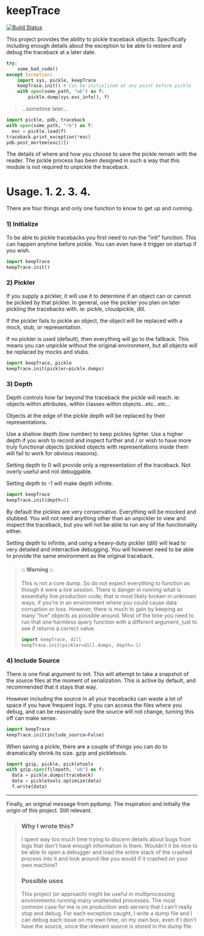 
keepTrace
=========

[![Build Status](https://travis-ci.org/internetimagery/keepTrace.svg?branch=master)](https://travis-ci.org/internetimagery/keepTrace)

This project provides the ability to pickle traceback objects.
Specifically including enough details about the exception to be able to restore
and debug the traceback at a later date.

``` python
try:
    some_bad_code()
except Exception:
    import sys, pickle, keepTrace
    keepTrace.init() # Can be initialized at any point before pickle
    with open(some_path, "wb") as f:
        pickle.dump(sys.exc_info(), f)
```

> ...sometime later...

``` python
import pickle, pdb, traceback
with open(some_path, "rb") as f:
  exc = pickle.load(f)
traceback.print_exception(*exc)
pdb.post_mortem(exc[2])
```

The details of where and how you choose to save the pickle remain with the reader.
The pickle process has been designed in such a way that this module is not required
to unpickle the traceback.


Usage. 1. 2. 3. 4.
=====

There are four things and only one function to know to get up and running.

### 1) Initialize

To be able to pickle tracebacks you first need to run the "init" function. This can happen anytime
before pickle. You can even have it trigger on startup if you wish.

``` python
import keepTrace
keepTrace.init()
```

### 2) Pickler

If you supply a pickler, it will use it to determine if an object can or cannot be pickled by that pickler.
In general, use the pickler you plan on later pickling the tracebacks with. ie: pickle, cloudpickle, dill.

If the pickler fails to pickle an object, the object will be replaced with a mock, stub, or representation.

If no pickler is used (default), then everything will go to the fallback. This means you can unpickle without the
original environment, but all objects will be replaced by mocks and stubs.

``` python
import keepTrace, pickle
keepTrace.init(pickler=pickle.dumps)
```

### 3) Depth

Depth controls how far beyond the traceback the pickle will reach. ie: objects within attributes, within classes within objects...etc...etc...

Objects at the edge of the pickle depth will be replaced by their representations.

Use a shallow depth (low number) to keep pickles lighter. Use a higher depth if you wish to record and inspect further and / or wish to have more truly functional objects (pickled objects with representations inside them will fail to work for obvious reasons).

Setting depth to 0 will provide only a representation of the traceback. Not overly useful and not debuggable.

Setting depth to -1 will make depth infinite.

``` python
import keepTrace
keepTrace.init(depth=5)
```

By default the pickles are very conservative. Everything will be mocked and stubbed. You will not need anything other than an
unpickler to view and inspect the traceback, but you will not be able to run any of the functionality either.

Setting depth to infinite, and using a heavy-duty pickler (dill) will lead to very detailed and interractive debugging.
You will however need to be able to provide the same environment as the original traceback.

> #### :: Warning ::
>
> This is not a core dump. So do not expect everything to function as though it were a live session. There is danger in running
> what is essentially live production code, that is most likely broken in unknown ways, if you're in an environment where you could cause
> data corruption or loss. However, there is much to gain by keeping as many "live" objects as possible around. Most of the time you need to
> run that one harmless query function with a different argument, just to see if returns a correct value.
>
> ``` python
> import keepTrace, dill
> keepTrace.init(pickler=dill.dumps, depth=-1)
> ```

### 4) Include Source

There is one final argument to init. This will attempt to take a snapshot of the source files at the
moment of serialization. This is active by default, and recommended that it stays that way.

However including the source in all your tracebacks can waste a lot of space if you have frequent logs. If you can access the files where you debug, and can be reasonably sure the source will not change, turning this off can make sense.

``` python
import keepTrace
keepTrace.init(include_source=False)
```

When saving a pickle, there are a couple of things you can do to dramatically shrink its size. gzip and pickletools.

``` python
import gzip, pickle, pickletools
with gzip.open(filepath, "wb") as f:
  data = pickle.dumps(traceback)
  data = pickletools.optimize(data)
  f.write(data)
```
---

Finally, an original message from pydump. The inspiration and initially the origin of this project. Still relevant.



> ### Why I wrote this?
>
> I spent way too much time trying to discern details about bugs from
> logs that don't have enough information in them. Wouldn't it be nice
> to be able to open a debugger and load the entire stack of the crashed
> process into it and look around like you would if it crashed on your own
> machine?
>
> ### Possible uses
>
> This project (or approach) might be useful in multiprocessing environments
> running many unattended processes. The most common case for me is on
> production web servers that I can't really stop and debug. For each
> exception caught, I write a dump file and I can debug each issue on
> my own time, on my own box, even if I don't have the source, since
> the relevant source is stored in the dump file.
